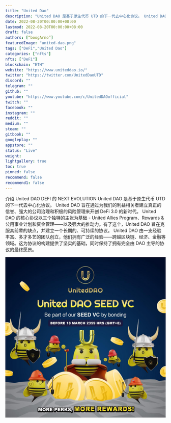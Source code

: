 ```yaml
---
title: "United Dao"
description: "United DAO 是基于原生代币 UTD 的下一代去中心化协议。 United DAO 寻求通过建立 DeFi 3.0 的新时代"
date: 2022-08-20T00:00:00+08:00
lastmod: 2022-08-20T00:00:00+08:00
draft: false
authors: [“boogArno”]
featuredImage: "united-dao.png"
tags: ["DeFi","United Dao"]
categories: ["nfts"]
nfts: ["DeFi"]
blockchain: "ETH"
website: "https://www.uniteddao.io/"
twitter: "https://twitter.com/UnitedDaoUTD"
discord: ""
telegram: ""
github: ""
youtube: "https://www.youtube.com/c/UnitedDAOofficial"
twitch: ""
facebook: ""
instagram: ""
reddit: ""
medium: ""
steam: ""
gitbook: ""
googleplay: ""
appstore: ""
status: "Live"
weight: 
lightgallery: true
toc: true
pinned: false
recommend: false
recommend1: false
---
```

介绍 United DAO DEFI 的 NEXT EVOLUTION
United DAO 是基于原生代币 UTD 的下一代去中心化协议。 United DAO 旨在通过为我们的利益相关者建立真正的信誉、强大的公司治理和积极的风险管理来开创 DeFi 3.0 的新时代。
United DAO 的核心协议以三个独特的主张为基础 - United Allies Program、Rewards &amp;公用事业计划和资金管理——以及强大的推动力。有了这个，United DAO 旨在克服其前辈的缺点，并建立一个长期的、可持续的协议。
United DAO 由一支经验丰富、多才多艺的团队创立，他们拥有广泛的经验——跨越区块链、经济、金融等领域。这为协议的构建提供了坚实的基础，同时保持了拥有完全由 DAO 主导的协议的最终愿景。

![1_uISbcUUNjQ4Dm8Jab0RxiQ](1_uISbcUUNjQ4Dm8Jab0RxiQ.jpeg)

